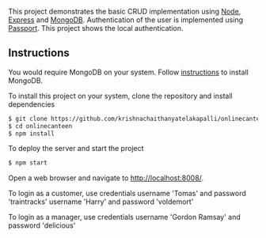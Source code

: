 This project demonstrates the basic CRUD implementation using [Node](https://nodejs.org/en/), [Express](http://expressjs.com/) and [MongoDB](https://www.mongodb.com).
Authentication of the user is implemented using [Passport](http://passportjs.org/). This project shows the local authentication.

## Instructions
You would require MongoDB on your system. Follow [instructions](https://docs.mongodb.com/manual/tutorial/install-mongodb-on-ubuntu/) to install MongoDB.

To install this project on your system, clone the repository and install dependencies

```bash
$ git clone https://github.com/krishnachaithanyatelakapalli/onlinecanteen.git
$ cd onlinecanteen
$ npm install
```

To deploy the server and start the project

```bash
$ npm start
```

Open a web browser and navigate to [http://localhost:8008/](http://127.0.0.1:8080/).

To login as a customer, use credentials
username 'Tomas' and password 'traintracks'
username 'Harry' and password 'voldemort'

To login as a manager, use credentials
username 'Gordon Ramsay' and password 'delicious'
